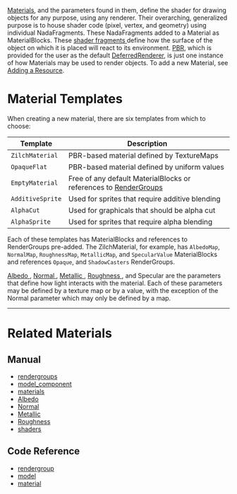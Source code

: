 [Materials](https://github.com/ZilchEngine/ZilchDocs/blob/master/code_reference/class_reference/material.markdown), and the parameters found in them, define the shader for drawing objects for any purpose, using any renderer. Their overarching, generalized purpose is to house shader code (pixel, vertex, and geometry) using individual NadaFragments. These NadaFragments added to a Material as MaterialBlocks. These [ shader fragments ](https://github.com/ZilchEngine/ZilchDocs/blob/master/zilch_editor_documentation/zilchmanual/graphics/materials/shaders.markdown) define how the surface of the object on which it is placed will react to its environment.  [PBR](https://github.com/ZilchEngine/ZilchDocs/blob/master/zilch_editor_documentation/zilchmanual/graphics/physically_based_rendering.markdown), which is provided for the user as the default [DeferredRenderer](https://github.com/ZilchEngine/ZilchDocs/blob/master/zilch_editor_documentation/zilchmanual/graphics/renderer/deferred_renderer.markdown#deferred-renderer), is just one instance of how Materials may be used to render objects. To add a new Material, see [Adding a Resource](https://github.com/ZilchEngine/ZilchDocs/blob/master/zilch_editor_documentation/zilchmanual/editor/editorcommands/resourceadding.markdown).

 # Material Templates

When creating a new material, there are six templates from which to choose:

|Template | Description
|--|--
|`ZilchMaterial`| PBR-based material defined by TextureMaps
|`OpaqueFlat`| PBR-based material defined by uniform values
|`EmptyMaterial`| Free of any default MaterialBlocks or references to [RenderGroups](https://github.com/ZilchEngine/ZilchDocs/blob/master/zilch_editor_documentation/zilchmanual/graphics/rendergroups.markdown)
|`AdditiveSprite`| Used for sprites that require additive blending
|`AlphaCut`| Used for graphicals that should be alpha cut
|`AlphaSprite`| Used for sprites that require alpha blending

Each of these templates has MaterialBlocks and references to RenderGroups pre-added. The ZilchMaterial, for example, has `AlbedoMap`, `NormalMap`, `RoughnessMap`, `MetallicMap`, and `SpecularValue` MaterialBlocks and references `Opaque`, and `ShadowCasters` RenderGroups.

[ Albedo ](https://github.com/ZilchEngine/ZilchDocs/blob/master/zilch_editor_documentation/zilchmanual/graphics/materials/albedo.markdown), [ Normal ](https://github.com/ZilchEngine/ZilchDocs/blob/master/zilch_editor_documentation/zilchmanual/graphics/materials/normal_map.markdown), [ Metallic ](https://github.com/ZilchEngine/ZilchDocs/blob/master/zilch_editor_documentation/zilchmanual/graphics/materials/metallic.markdown), [ Roughness ](https://github.com/ZilchEngine/ZilchDocs/blob/master/zilch_editor_documentation/zilchmanual/graphics/materials/roughness.markdown), and Specular are the parameters that define how light interacts with the material. Each of these parameters may be defined by a texture map or by a value, with the exception of the Normal parameter which may only be defined by a map.

---

 # Related Materials
 ## Manual
- [rendergroups](https://github.com/ZilchEngine/ZilchDocs/blob/master/zilch_editor_documentation/zilchmanual/graphics/rendergroups.markdown)
- [model_component](https://github.com/ZilchEngine/ZilchDocs/blob/master/zilch_editor_documentation/zilchmanual/graphics/models/model_component.markdown)
- [materials](https://github.com/ZilchEngine/ZilchDocs/blob/master/zilch_editor_documentation/zilchmanual/graphics/materials.markdown)
- [ Albedo ](https://github.com/ZilchEngine/ZilchDocs/blob/master/zilch_editor_documentation/zilchmanual/graphics/materials/albedo.markdown)
- [ Normal ](https://github.com/ZilchEngine/ZilchDocs/blob/master/zilch_editor_documentation/zilchmanual/graphics/materials/normal_map.markdown)
- [ Metallic ](https://github.com/ZilchEngine/ZilchDocs/blob/master/zilch_editor_documentation/zilchmanual/graphics/materials/metallic.markdown)
- [ Roughness ](https://github.com/ZilchEngine/ZilchDocs/blob/master/zilch_editor_documentation/zilchmanual/graphics/materials/roughness.markdown)
- [shaders](https://github.com/ZilchEngine/ZilchDocs/blob/master/zilch_editor_documentation/zilchmanual/graphics/materials/shaders.markdown)

 ## Code Reference
- [rendergroup](https://github.com/ZilchEngine/ZilchDocs/blob/master/code_reference/class_reference/rendergroup.markdown) 
- [model](https://github.com/ZilchEngine/ZilchDocs/blob/master/code_reference/class_reference/model.markdown)
- [material](https://github.com/ZilchEngine/ZilchDocs/blob/master/code_reference/class_reference/material.markdown) 

 